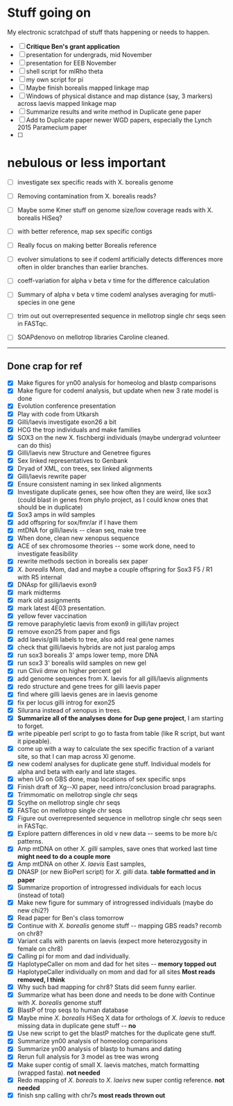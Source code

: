 # Stuff going on
My electronic scratchpad of stuff thats happening or needs to happen.

- [ ] **Critique Ben's grant application**
- [ ] presentation for undergrads, mid November
- [ ] presentation for EEB November
- [ ] shell script for mlRho theta
- [ ] my own script for pi
- [ ] Maybe finish borealis mapped linkage map
- [ ] Windows of physical distance and map distance (say, 3 markers) across laevis mapped linkage map
- [ ] Summarize results and write method in Duplicate gene paper
- [ ] Add to Duplicate paper newer WGD papers, especially the Lynch 2015 Paramecium paper
- [ ] 



# nebulous or less important
- [ ] investigate sex specific reads with X. borealis genome
- [ ] Removing contamination from X. borealis reads?
- [ ] Maybe some Kmer stuff on genome size/low coverage reads with X. borealis HiSeq?
- [ ] with better reference, map sex specific contigs
- [ ] Really focus on making better Borealis reference
- [ ] evolver simulations to see if codeml artificially detects differences more often in older branches than earlier branches.
- [ ] coeff-variation for alpha v beta v time for the difference calculation
- [ ] Summary of alpha v beta v time codeml analyses averaging for mutli-species in one gene
- [ ] trim out out overrepresented sequence in mellotrop single chr seqs seen in FASTqc.
- [ ] SOAPdenovo on mellotrop libraries Caroline cleaned.



---
## Done crap for ref
- [x] Make figures for yn00 analysis for homeolog and blastp comparisons
- [x] Make figure for codeml analysis, but update when new 3 rate model is done
- [x] Evolution conference presentation
- [x] Play with code from Utkarsh
- [x] Gilli/laevis investigate exon26 a bit
- [x] HCG the trop individuals and make families
- [x] SOX3 on the new X. fischbergi individuals (maybe undergrad volunteer can do this)
- [x] Gilli/laevis new Structure and Genetree figures
- [x] Sex linked representatives to Genbank
- [x] Dryad of XML, con trees, sex linked alignments
- [x] Gilli/laevis rewrite paper
- [x] Ensure consistent naming in sex linked alignments
- [x] Investigate duplicate genes, see how often they are weird, like sox3 (could blast in genes from phylo project, as I could know ones that should be in duplicate)
- [x] Sox3 amps in wild samples
- [x] add offspring for sox/fmr/ar if I have them
- [x] mtDNA for gilli/laevis -- clean seq, make tree
- [x] When done, clean new xenopus sequence
- [x] ACE of sex chromosome theories -- some work done, need to investigate feasibility
- [x] rewrite methods section in borealis sex paper
- [x] *X. borealis* Mom, dad and maybe a couple offspring for Sox3 F5 / R1 with R5 internal
- [x] DNAsp for gilli/laevis exon9
- [x] mark midterms
- [x] mark old assignments
- [x] mark latest 4E03 presentation.
- [x] yellow fever vaccination
- [x] remove paraphyletic laevis from exon9 in gilli/lav project
- [x] remove exon25 from paper and figs
- [x] add laevis/gilli labels to tree, also add real gene names
- [x] check that gilli/laevis hybrids are not just paralog amps
- [x] run sox3 borealis 3' amps lower temp, more DNA
- [x] run sox3 3' borealis wild samples on new gel
- [x] run Clivii dmw on higher percent gel
- [x] add genome sequences from X. laevis for all gilli/laevis alignments
- [x] redo structure and gene trees for gilli laevis paper
- [x] find where gilli laevis genes are in laevis genome
- [x] fix per locus gilli introg for exon25
- [x] Silurana instead of xenopus in trees.
- [x] **Summarize all of the analyses done for Dup gene project**, I am starting to forget.
- [x] write pipeable perl script to go to fasta from table (like R script, but want it pipeable).
- [x] come up with a way to calculate the sex specific fraction of a variant site, so that I can map across Xl genome.
- [x] new codeml analyses for duplicate gene stuff. Individual models for alpha and beta with early and late stages.
- [x] when UG on GBS done, map locations of sex specific snps
- [x] Finish draft of Xg--Xl paper, need intro/conclusion broad paragraphs.
- [x] Trimmomatic on mellotrop single chr seqs
- [x] Scythe on mellotrop single chr seqs
- [x] FASTqc on mellotrop single chr seqs
- [x] Figure out overrepresented sequence in mellotrop single chr seqs seen in FASTqc.
- [x] Explore pattern differences in old v new data -- seems to be more b/c patterns.
- [x] Amp mtDNA on other *X. gilli* samples, save ones that worked last time **might need to do a couple more**
- [x] Amp mtDNA on other *X. laevis* East samples,
- [x] DNASP (or new BioPerl script) for *X. gilli* data. **table formatted and in paper**
- [x] Summarize proportion of introgressed individuals for each locus (instead of total)
- [x] Make new figure for summary of introgressed individuals (maybe do new chi2?)
- [x] Read paper for Ben's class tomorrow
- [x] Continue with *X. borealis* genome stuff -- mapping GBS reads? recomb on chr8?
- [x] Variant calls with parents on laevis (expect more heterozygosity in female on chr8)
- [x] Calling pi for mom and dad individually.
- [x] HaplotypeCaller on mom and dad for het sites -- **memory topped out**
- [x] HaplotypeCaller individually on mom and dad for all sites **Most reads removed, I think**
- [x] Why such bad mapping for chr8? Stats did seem funny earlier.
- [x] Summarize what has been done and needs to be done with Continue with *X. borealis* genome stuff
- [x] BlastP of trop seqs to human database
- [x] Maybe mine *X. borealis* HiSeq X data for orthologs of *X. laevis* to reduce missing data in duplicate gene stuff -- **no**
- [x] Use new script to get the blastP matches for the duplicate gene stuff.
- [x] Summarize yn00 analysis of homeolog comparisons
- [x] Summarize yn00 analysis of blastp to humans and dating
- [x] Rerun full analysis for 3 model as tree was wrong
- [x] Make super contig of small  X. laevis matches, match formatting (wrapped fasta). **not needed**
- [x] Redo mapping of *X. boreais* to *X. laeivs* new super contig reference. **not needed**
- [x] finish snp calling with chr7s **most reads thrown out**
